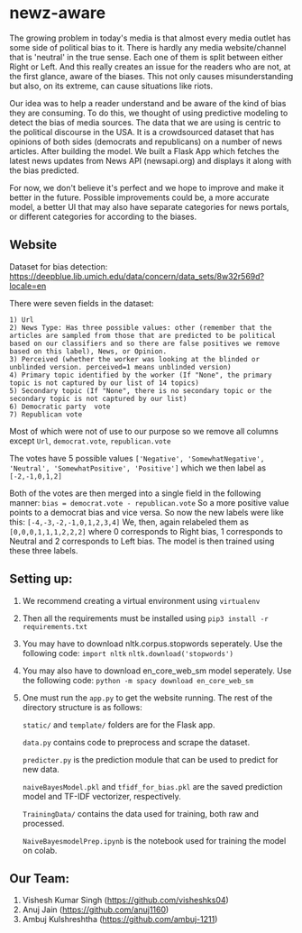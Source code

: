 # newz-aware

The growing problem in today's media is that almost every media outlet has some side of political bias to it. There is hardly any media website/channel that is 'neutral' in the true sense. Each one of them is split between either Right or Left. And this really creates an issue for the readers who are not, at the first glance, aware of the biases. This not only causes misunderstanding but also, on its extreme, can cause situations like riots.

Our idea was to help a reader understand and be aware of the kind of bias they are consuming. To do this, we thought of using predictive modeling to detect the bias of media sources. The data that we are using is centric to the political discourse in the USA. It is a crowdsourced dataset that has opinions of both sides (democrats and republicans) on a number of news articles. After building the model. We built a Flask App which fetches the latest news updates from News API (newsapi.org) and displays it along with the bias predicted.

For now, we don't believe it's perfect and we hope to improve and make it better in the future. Possible improvements could be, a more accurate model, a better UI that may also have separate categories for news portals, or different categories for according to the biases.

## Website

Dataset for bias detection: https://deepblue.lib.umich.edu/data/concern/data_sets/8w32r569d?locale=en

There were seven fields in the dataset:

    1) Url
    2) News Type: Has three possible values: other (remember that the articles are sampled from those that are predicted to be political based on our classifiers and so there are false positives we remove based on this label), News, or Opinion.
    3) Perceived (whether the worker was looking at the blinded or unblinded version. perceived=1 means unblinded version)
    4) Primary topic identified by the worker (If "None", the primary topic is not captured by our list of 14 topics)
    5) Secondary topic (If "None", there is no secondary topic or the secondary topic is not captured by our list)
    6) Democratic party  vote
    7) Republican vote

Most of which were not of use to our purpose so we remove all columns except `Url`, `democrat.vote`, `republican.vote`

The votes have 5 possible values `['Negative', 'SomewhatNegative', 'Neutral', 'SomewhatPositive', 'Positive']` which we then label as `[-2,-1,0,1,2]`

Both of the votes are then merged into a single field in the following manner: `bias = democrat.vote - republican.vote`
So a more positive value points to a democrat bias and vice versa. So now the new labels were like this: `[-4,-3,-2,-1,0,1,2,3,4]`
We, then, again relabeled them as `[0,0,0,1,1,1,2,2,2]` where 0 corresponds to Right bias, 1 corresponds to Neutral and 2 corresponds to Left bias.
The model is then trained using these three labels.

## Setting up:

1. We recommend creating a virtual environment using `virtualenv`

2. Then all the requirements must be installed using `pip3 install -r requirements.txt`

3. You may have to download nltk.corpus.stopwords seperately. Use the following code:
    `import nltk`
    `nltk.download('stopwords')`

4. You may also have to download en_core_web_sm model seperately. Use the following code:
    `python -m spacy download en_core_web_sm`

5. One must run the `app.py` to get the website running. The rest of the directory structure is as follows:

    `static/` and `template/` folders are for the Flask app.

    `data.py` contains code to preprocess and scrape the dataset.

    `predicter.py` is the prediction module that can be used to predict for new data.

    `naiveBayesModel.pkl` and `tfidf_for_bias.pkl` are the saved prediction model and TF-IDF vectorizer, respectively.

    `TrainingData/` contains the data used for training, both raw and processed.
    
    `NaiveBayesmodelPrep.ipynb` is the notebook used for training the model on colab.

## Our Team:

1. Vishesh Kumar Singh (https://github.com/visheshks04)
2. Anuj Jain (https://github.com/anuj1160)
3. Ambuj Kulshreshtha (https://github.com/ambuj-1211)
